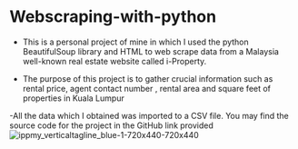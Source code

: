 # Webscraping-with-python
- This is a personal project of mine in which I used the python BeautifulSoup library and HTML to web scrape data from a Malaysia well-known real estate website called i-Property. 

- The purpose of this project is to gather crucial information such as rental price, agent contact number , rental area and square feet of properties in Kuala Lumpur

 -All the data which I obtained was imported to a CSV file. You may find the source code for the project in the GitHub link provided
![ippmy_verticaltagline_blue-1-720x440-720x440](https://user-images.githubusercontent.com/88918335/157191134-fb2e9038-4577-4418-bfa0-ac5538e820b8.png)
